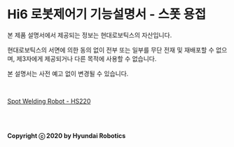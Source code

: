﻿# Hi6 로봇제어기 기능설명서 - 스폿 용접

본 제품 설명서에서 제공되는 정보는 현대로보틱스의 자산입니다.

현대로보틱스의 서면에 의한 동의 없이 전부 또는 일부를 무단 전재 및 재배포할 수 없으며, 제3자에게 제공되거나 다른 목적에 사용할 수 없습니다.

본 설명서는 사전 예고 없이 변경될 수 있습니다.

<br>

[Spot Welding Robot - HS220](https://www.youtube.com/watch?v=zPMYsYAPDrE&t=1s)

<br>
<br>

**Copyright ⓒ 2020 by Hyundai Robotics**
